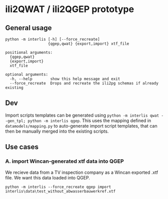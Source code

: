 # ili2QWAT / ili2QGEP prototype

## General usage
```
python -m interlis [-h] [--force_recreate]
                   {qgep,qwat} {export,import} xtf_file

positional arguments:
  {qgep,qwat}
  {export,import}
  xtf_file

optional arguments:
  -h, --help        show this help message and exit
  --force_recreate  Drops and recreate the ili2pg schemas if already existing
```

## Dev

Import scripts templates can be generated using `python -m interlis qwat --gen_tpl; python -m interlis qgep`. This uses the mapping defined in `datamodels/mapping.py` to auto-generate import script templates, that can then be manually merged into the existing scripts.

## Use cases

### A. import Wincan-generated xtf data into QGEP

We recieve data from a TV inspection company as a Wincan exported .xtf file. We want this data loaded into QGEP.

```
python -m interlis --force_recreate qgep import interlis\data\test_without_abwasserbauwerkref.xtf
```
